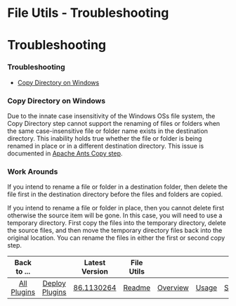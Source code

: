 
File Utils - Troubleshooting
============================

# Troubleshooting



### Troubleshooting





* [Copy Directory on Windows](#copy-directory-windows)




### Copy Directory on Windows






Due to the innate case insensitivity of the Windows OSs file system, the Copy Directory step cannot support the renaming
 of files or folders when the same case-insensitive file or folder name exists in the destination directory. This 
inability holds true whether the file or folder is being renamed in place or in a different destination directory. This 
issue is documented in [Apache Ants Copy step](https://ant.apache.org/manual/Tasks/copy.html).


### Work Arounds


If 
you intend to rename a file or folder in a destination folder, then delete the file first in the destination directory 
before the files and folders are copied.


If you intend to rename a file or folder in place, then you cannot delete 
first otherwise the source item will be gone. In this case, you will need to use a temporary directory. First copy the 
files into the temporary directory, delete the source files, and then move the temporary directory files back into the 
original location. You can rename the files in either the first or second copy step.




|Back to ...||Latest Version|File Utils |||||
| :---: | :---: | :---: | :---: | :---: | :---: | :---: | :---: |
|[All Plugins](../../index.md)|[Deploy Plugins](../README.md)|[86.1130264](https://raw.githubusercontent.com/UrbanCode/IBM-UCD-PLUGINS/main/files/FileUtils/ucd-FileUtils-86.1130264.zip)|[Readme](README.md)|[Overview](overview.md)|[Usage](usage.md)|[Steps](steps.md)|[Downloads](downloads.md)|
